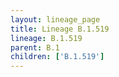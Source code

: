 ```yaml
---
layout: lineage_page
title: Lineage B.1.519
lineage: B.1.519
parent: B.1
children: ['B.1.519']
---
```

